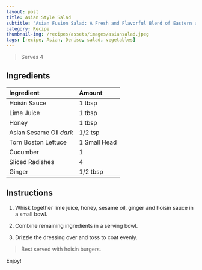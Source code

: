 ```yaml
---
layout: post
title: Asian Style Salad
subtitle: 'Asian Fusion Salad: A Fresh and Flavorful Blend of Eastern and Western Ingredients'
category: Recipe
thumbnail-img: /recipes/assets/images/asiansalad.jpeg
tags: [recipe, Asian, Denise, salad, vegetables]
---
```


> Serves 4

## Ingredients

| Ingredient | Amount|
| :------ |:--- |
| Hoisin Sauce| 1 tbsp |
| Lime Juice | 1 tbsp |
| Honey | 1 tbsp |
| Asian Sesame Oil *dark* | 1/2 tsp |
| Torn Boston Lettuce | 1 Small Head |
| Cucumber | 1 |
| Sliced Radishes | 4 |
| Ginger | 1/2 tbsp |

## Instructions

1. Whisk together lime juice, honey, sesame oil, ginger and hoisin sauce in a small bowl.

2. Combine remaining ingredients in a serving bowl.

3. Drizzle the dressing over and toss to coat evenly.

> Best served with hoisin burgers.


Enjoy!